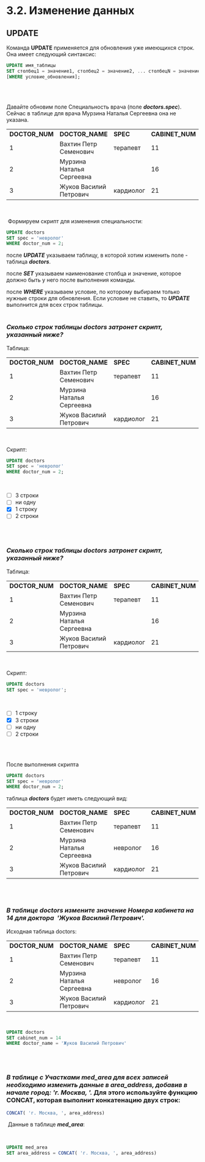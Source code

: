 # 3.2. Изменение данных

## UPDATE 

Команда **UPDATE** применяется для обновления уже имеющихся строк. Она имеет следующий синтаксис:

```sql
UPDATE имя_таблицы
SET столбец1 = значение1, столбец2 = значение2, ... столбецN = значениеN
[WHERE условие_обновления];
```
<br>
<br>

Давайте обновим поле Специальность врача (поле **_doctors.spec_**). Сейчас в таблице для врача Мурзина Наталья Сергеевна она не указана.

|   |   |   |   |
|---|---|---|---|
|**DOCTOR_NUM**|**DOCTOR_NAME**|**SPEC**|**CABINET_NUM**|
|1|Вахтин Петр Семенович|терапевт|11|
|2|Мурзина Наталья Сергеевна||16|
|3|Жуков Василий Петрович|кардиолог|21|
<br>

 Формируем скрипт для изменения специальности:

```sql
UPDATE doctors
SET spec = 'невролог'
WHERE doctor_num = 2;
```

после **_UPDATE_** указываем таблицу, в которой хотим изменить поле - таблица _**doctors**_. 

после _**SET**_ указываем наименование столбца и значение, которое должно быть у него после выполнения команды.

после _**WHERE**_ указываем условие, по которому выбираем только нужные строки для обновления. Если условие не ставить, то **_UPDATE_** выполнится для всех строк таблицы.
<br>
<br>

### _**Сколько строк таблицы doctors затронет скрипт, указанный ниже?**_

Таблица:

|   |   |   |   |
|---|---|---|---|
|**DOCTOR_NUM**|**DOCTOR_NAME**|**SPEC**|**CABINET_NUM**|
|1|Вахтин Петр Семенович|терапевт|11|
|2|Мурзина Наталья Сергеевна||16|
|3|Жуков Василий Петрович|кардиолог|21|
<br>

Скрипт:

```sql
UPDATE doctors
SET spec = 'невролог'
WHERE doctor_num = 2;
```
<br>

 -  [ ] 3 строки
 -  [ ] ни одну
 -  [x] 1 строку
 -  [ ] 2 строки
<br>
<br>

### _**Сколько строк таблицы doctors затронет скрипт, указанный ниже?**_

Таблица:

|   |   |   |   |
|---|---|---|---|
|**DOCTOR_NUM**|**DOCTOR_NAME**|**SPEC**|**CABINET_NUM**|
|1|Вахтин Петр Семенович|терапевт|11|
|2|Мурзина Наталья Сергеевна||16|
|3|Жуков Василий Петрович|кардиолог|21|
<br>

Скрипт:

```sql
UPDATE doctors
SET spec = 'невролог';
```
<br>

 -  [ ] 1 строку
 -  [x] 3 строки
 -  [ ] ни одну
 -  [ ] 2 строки
<br>
<br>

После выполнения скрипта 

```sql
UPDATE doctors
SET spec = 'невролог'
WHERE doctor_num = 2;
```

таблица _**doctors**_ будет иметь следующий вид:

|   |   |   |   |
|---|---|---|---|
|**DOCTOR_NUM**|**DOCTOR_NAME**|**SPEC**|**CABINET_NUM**|
|1|Вахтин Петр Семенович|терапевт|11|
|2|Мурзина Наталья Сергеевна|невролог|16|
|3|Жуков Василий Петрович|кардиолог|21|
<br>
<br>

### _**В таблице doctors измените значение Номера кабинета на 14 для доктора  'Жуков Василий Петрович'.**_

Исходная таблица doctors:

|   |   |   |   |
|---|---|---|---|
|**DOCTOR_NUM**|**DOCTOR_NAME**|**SPEC**|**CABINET_NUM**|
|1|Вахтин Петр Семенович|терапевт|11|
|2|Мурзина Наталья Сергеевна|невролог|16|
|3|Жуков Василий Петрович|кардиолог|21|
<br>

```sql
UPDATE doctors
SET cabinet_num = 14
WHERE doctor_name = 'Жуков Василий Петрович'
```
<br>
<br>

### _**В таблице с Участками med_area для всех записей необходимо изменить данные в area_address, добавив в начале город: 'г. Москва, '.**_ Для этого используйте функцию CONCAT, которая выполнит конкатенацию двух строк: 

```sql
CONCAT( 'г. Москва, ', area_address)
```

 Данные в таблице _**med_area**_:

<image src="/img/3.2. pic1.png" alt="">
<br>
<br>

```sql
UPDATE med_area
SET area_address = CONCAT( 'г. Москва, ', area_address)
```
